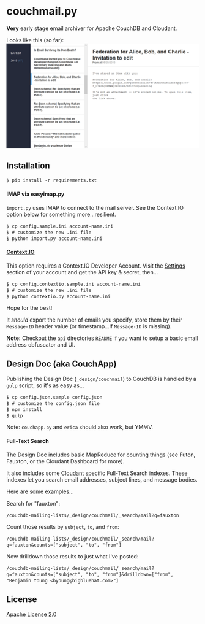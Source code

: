 # couchmail.py

**Very** early stage email archiver for Apache CouchDB
and Cloudant.

Looks like this (so far):
![CouchMail Screenshot](screenshot.png)

## Installation

    $ pip install -r requirements.txt

#### IMAP via easyimap.py

`import.py` uses IMAP to connect to the mail server. See the Context.IO option below for something more...resilient.

    $ cp config.sample.ini account-name.ini
    $ # customize the new .ini file
    $ python import.py account-name.ini

#### [Context.IO](http://context.io/)

This option requires a Context.IO Developer Account. Visit the
[Settings](https://console.context.io/#settings) section
of your account and get the API key & secret, then...

    $ cp config.contextio.sample.ini account-name.ini
    $ # customize the new .ini file
    $ python contextio.py account-name.ini

Hope for the best!

It *should* export the number of emails you specify,
store them by their `Message-ID` header value (or
timestamp...if `Message-ID` is missing).

**Note:** Checkout the `api` directories `README` if you want
to setup a basic email address obfuscator and UI.

## Design Doc (aka CouchApp)

Publishing the Design Doc (`_design/couchmail`) to CouchDB is handled by a
`gulp` script, so it's as easy as...

    $ cp config.json.sample config.json
    $ # customize the config.json file
    $ npm install
    $ gulp

Note: `couchapp.py` and `erica` should also work, but YMMV.

#### Full-Text Search

The Design Doc includes basic MapReduce for counting things (see Futon, Fauxton, or the Cloudant Dashboard for more).

It also includes some [Cloudant](http://cloudant.com/) specific Full-Text Search indexes. These indexes let you search email addresses, subject lines, and message bodies.

Here are some examples…

Search for "fauxton":

```
/couchdb-mailing-lists/_design/couchmail/_search/mail?q=fauxton
```

Count those results by `subject`, `to`, and `from`:

```
/couchdb-mailing-lists/_design/couchmail/_search/mail?q=fauxton&counts=["subject", "to", "from"]
```

Now drilldown those results to just what I've posted:

```
/couchdb-mailing-lists/_design/couchmail/_search/mail?q=fauxton&counts=["subject", "to", "from"]&drilldown=["from", "Benjamin Young <byoung@bigbluehat.com>"]
```

## License

[Apache License 2.0](http://www.apache.org/licenses/LICENSE-2.0.html)

